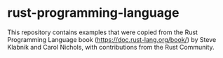 # rust-programming-language

This repository contains examples that were copied from the Rust Programming Language book (https://doc.rust-lang.org/book/) by Steve Klabnik and Carol Nichols, with contributions from the Rust Community.
